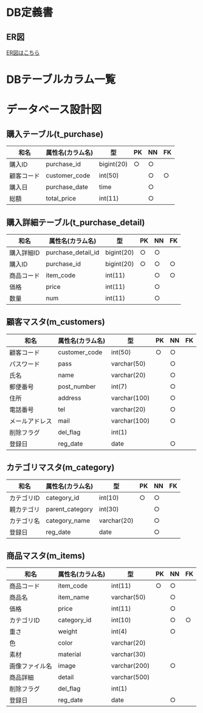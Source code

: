 # DB定義書
## ER図
[ER図はこちら](https://github.com/Aso2001195/Aso-Sports/blob/main/%E8%A8%AD%E8%A8%88%E6%9B%B8/06_DB%E8%A8%AD%E8%A8%88%E6%9B%B8/ER%E5%9B%B3.md)

# DBテーブルカラム一覧

# データベース設計図

## 購入テーブル(t_purchase)

|和名|属性名(カラム名)|型|PK|NN|FK|
|---|-----|--|--|--|--|
|購入ID|purchase_id|bigint(20)|○|○||
|顧客コード|customer_code|int(50)||○|○|
|購入日|purchase_date|time||○||
|総額|total_price|int(11)||○||

## 購入詳細テーブル(t_purchase_detail)

|和名|属性名(カラム名)|型|PK|NN|FK|
|---|-----|--|--|--|--|
|購入詳細ID|purchase_detail_id|bigint(20)|○|○||
|購入ID|purchase_id|bigint(20) |○|○|○|
|商品コード|item_code|int(11)||○|○|
|価格|price|int(11)||○||
|数量|num|int(11)||○||

## 顧客マスタ(m_customers)

|和名|属性名(カラム名)|型|PK|NN|FK|
|---|-----|--|--|--|--|
|顧客コード|customer_code|int(50)|○|○||
|パスワード|pass|varchar(50)||○||
|氏名|name|varchar(20)||○||
|郵便番号|post_number|int(7)||○||
|住所|address|varchar(100)||○||
|電話番号|tel|varchar(20)||○||
|メールアドレス|mail|varchar(100)||○||
|削除フラグ|del_flag|int(1)||||
|登録日|reg_date|date||○||

## カテゴリマスタ(m_category)

|和名|属性名(カラム名)|型|PK|NN|FK|
|---|-----|--|--|--|--|
|カテゴリID|category_id|int(10)|○|○||
|親カテゴリ|parent_category|int(30)||○|
|カテゴリ名|category_name|varchar(20)||○||
|登録日|reg_date|date||○||

## 商品マスタ(m_items)

|和名|属性名(カラム名)|型|PK|NN|FK|
|---|-----|--|--|--|--|
|商品コード|item_code|int(11)|○|○||
|商品名|item_name|varchar(50)||○||
|価格|price|int(11)||○||
|カテゴリID|category_id|int(10)||○|○|
|重さ|weight|int(4)||○||
|色|color|varchar(20)||||
|素材|material|varchar(30)||||
|画像ファイル名|image|varchar(200)||○||
|商品詳細|detail|varchar(500)||||
|削除フラグ|del_flag|int(1)||||
|登録日|reg_date|date||○||
